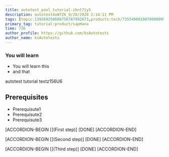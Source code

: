 ```yaml
---
title: autotest_pool_tutorial-zhnt71y5
description: autotest4oW7Z6_9/28/2020 2:14:11 PM
tags: [topic:139269250608756787992873,products:tech/73554900100700000996,tutorial:experience/advanced]
primary_tag: tutorial:product/sapHana
time: 726
author_profile: https://github.com/ksAutotests
author_name: ksAutotests
---
```

### You will learn
- You will learn this
- and that

autotest tutorial textz156U6

## Prerequisites
- Prerequisute1
- Prerequisute2
- Prerequisute3

[ACCORDION-BEGIN [](First step)]
[DONE]
[ACCORDION-END]

[ACCORDION-BEGIN [](Second step)]
[DONE]
[ACCORDION-END]

[ACCORDION-BEGIN [](Third step)]
[DONE]
[ACCORDION-END]

